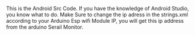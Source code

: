 This is the Android Src Code. If you have the knowledge of Android Studio, you know what to do.
Make Sure to change the ip adress in the strings.xml according to your Arduino Esp wifi Module IP, you will get this ip address from the arduino Serail Monitor.
